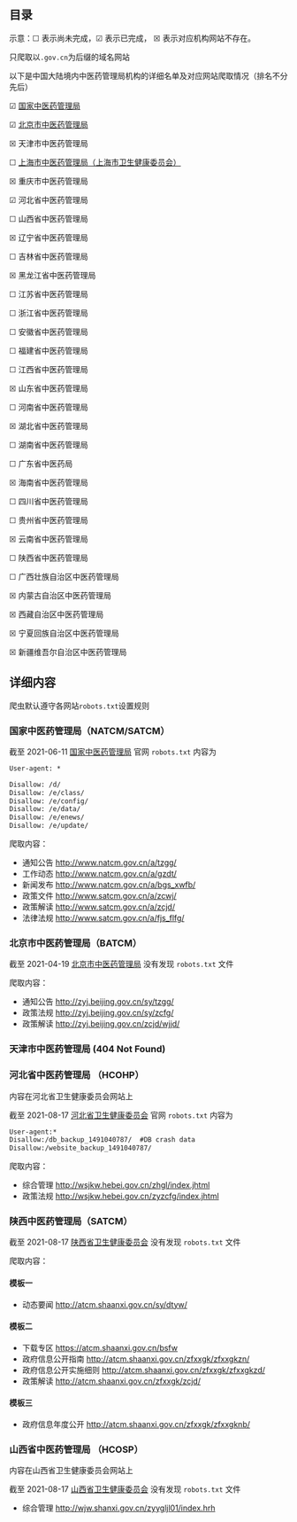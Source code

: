 ## 目录

示意：&#9744; 表示尚未完成，&#9745; 表示已完成， &#9746; 表示对应机构网站不存在。

只爬取以`.gov.cn`为后缀的域名网站

以下是中国大陆境内中医药管理局机构的详细名单及对应网站爬取情况（排名不分先后）

&#9745; [国家中医药管理局](http://www.natcm.gov.cn/)

&#9745; [北京市中医药管理局](http://zyj.beijing.gov.cn/)

&#9746; 天津市中医药管理局

&#9744; [上海市中医药管理局（上海市卫生健康委员会）](https://wsjkw.sh.gov.cn/)

&#9746; 重庆市中医药管理局

&#9745; 河北省中医药管理局

&#9744; 山西省中医药管理局

&#9746; 辽宁省中医药管理局

&#9744; 吉林省中医药管理局

&#9746; 黑龙江省中医药管理局

&#9744; 江苏省中医药管理局

&#9744; 浙江省中医药管理局

&#9744; 安徽省中医药管理局

&#9744; 福建省中医药管理局

&#9744; 江西省中医药管理局

&#9746; 山东省中医药管理局

&#9744; 河南省中医药管理局

&#9746; 湖北省中医药管理局

&#9744; 湖南省中医药管理局

&#9744; 广东省中医药局

&#9746; 海南省中医药管理局

&#9744; 四川省中医药管理局

&#9744; 贵州省中医药管理局

&#9746; 云南省中医药管理局

&#9744; 陕西省中医药管理局

&#9744; 广西壮族自治区中医药管理局

&#9746; 内蒙古自治区中医药管理局

&#9746; 西藏自治区中医药管理局

&#9746; 宁夏回族自治区中医药管理局

&#9746; 新疆维吾尔自治区中医药管理局

## 详细内容

爬虫默认遵守各网站`robots.txt`设置规则

### 国家中医药管理局（NATCM/SATCM）

截至 2021-06-11 [国家中医药管理局](http://www.natcm.gov.cn/) 官网 `robots.txt` 内容为

```txt
User-agent: *

Disallow: /d/
Disallow: /e/class/
Disallow: /e/config/
Disallow: /e/data/
Disallow: /e/enews/
Disallow: /e/update/
```

爬取内容：

- 通知公告 http://www.natcm.gov.cn/a/tzgg/
- 工作动态 http://www.natcm.gov.cn/a/gzdt/
- 新闻发布 http://www.natcm.gov.cn/a/bgs_xwfb/
- 政策文件 http://www.satcm.gov.cn/a/zcwj/
- 政策解读 http://www.satcm.gov.cn/a/zcjd/
- 法律法规 http://www.satcm.gov.cn/a/fjs_flfg/

### 北京市中医药管理局（BATCM）

截至 2021-04-19 [北京市中医药管理局](http://zyj.beijing.gov.cn/) 没有发现 `robots.txt` 文件

爬取内容：

- 通知公告 http://zyj.beijing.gov.cn/sy/tzgg/
- 政策法规 http://zyj.beijing.gov.cn/sy/zcfg/
- 政策解读 http://zyj.beijing.gov.cn/zcjd/wjjd/

### 天津市中医药管理局 (404 Not Found)

### 河北省中医药管理局 （HCOHP）

内容在河北省卫生健康委员会网站上

截至 2021-08-17 [河北省卫生健康委员会](http://wsjkw.hebei.gov.cn/) 官网 `robots.txt` 内容为

```txt
User-agent:*
Disallow:/db_backup_1491040787/  #DB crash data
Disallow:/website_backup_1491040787/
```

爬取内容：

- 综合管理 http://wsjkw.hebei.gov.cn/zhgl/index.jhtml
- 政策法规 http://wsjkw.hebei.gov.cn/zyzcfg/index.jhtml

### 陕西中医药管理局（SATCM）

截至 2021-08-17 [陕西省卫生健康委员会](http://atcm.shaanxi.gov.cn/) 没有发现 `robots.txt` 文件

爬取内容：

#### 模板一

- 动态要闻 http://atcm.shaanxi.gov.cn/sy/dtyw/

#### 模板二

- 下载专区 https://atcm.shaanxi.gov.cn/bsfw
- 政府信息公开指南 http://atcm.shaanxi.gov.cn/zfxxgk/zfxxgkzn/
- 政府信息公开实施细则 http://atcm.shaanxi.gov.cn/zfxxgk/zfxxgkzd/
- 政策解读 http://atcm.shaanxi.gov.cn/zfxxgk/zcjd/

#### 模板三

- 政府信息年度公开 http://atcm.shaanxi.gov.cn/zfxxgk/zfxxgknb/

### 山西省中医药管理局 （HCOSP）

内容在山西省卫生健康委员会网站上

截至 2021-08-17 [山西省卫生健康委员会](http://wjw.shanxi.gov.cn/) 没有发现 `robots.txt` 文件

- 综合管理 http://wjw.shanxi.gov.cn/zyygljl01/index.hrh
